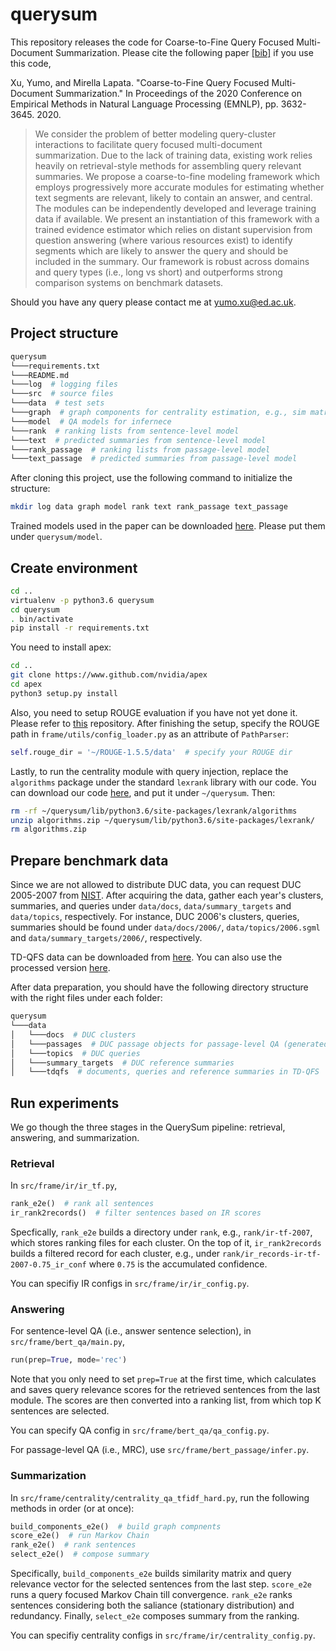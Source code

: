 # querysum


This repository releases the code for Coarse-to-Fine Query Focused Multi-Document Summarization. 
Please cite the following paper [[bib]](https://www.aclweb.org/anthology/2020.emnlp-main.296.bib) if you use this code,

Xu, Yumo, and Mirella Lapata. "Coarse-to-Fine Query Focused Multi-Document Summarization." In Proceedings of the 2020 Conference on Empirical Methods in Natural Language Processing (EMNLP), pp. 3632-3645. 2020.

> We consider the problem of better modeling query-cluster interactions to facilitate query focused multi-document summarization. Due to the lack of training data, existing work relies heavily on retrieval-style methods for assembling query relevant summaries. We propose a coarse-to-fine modeling framework which employs progressively more accurate modules for estimating whether text segments are relevant, likely to contain an answer, and central. The modules can be independently developed and leverage training data if available. We present an instantiation of this framework with a trained evidence estimator which relies on distant supervision from question answering (where various resources exist) to identify segments which are likely to answer the query and should be included in the summary. Our framework is robust across domains and query types (i.e., long vs short) and outperforms strong comparison systems on benchmark datasets.

Should you have any query please contact me at yumo.xu@ed.ac.uk.

## Project structure
```bash
querysum
└───requirements.txt
└───README.md
└───log  # logging files
└───src  # source files
└───data  # test sets
└───graph  # graph components for centrality estimation, e.g., sim matrix and relevance vector
└───model  # QA models for infernece
└───rank  # ranking lists from sentence-level model
└───text  # predicted summaries from sentence-level model
└───rank_passage  # ranking lists from passage-level model
└───text_passage  # predicted summaries from passage-level model
```

After cloning this project, use the following command to initialize the structure:
```bash
mkdir log data graph model rank text rank_passage text_passage
```

Trained models used in the paper can be downloaded [here](https://drive.google.com/file/d/1lOb9ECZa_fsYCI7Q41xMQjL0fzFvpkkD/view?usp=sharing). 
Please put them under `querysum/model`.

## Create environment
```bash
cd ..
virtualenv -p python3.6 querysum
cd querysum
. bin/activate
pip install -r requirements.txt
```
You need to install apex:
```bash
cd ..
git clone https://www.github.com/nvidia/apex
cd apex
python3 setup.py install
```

Also, you need to setup ROUGE evaluation if you have not yet done it. Please refer to [this](https://github.com/bheinzerling/pyrouge) repository. After finishing the setup, specify the ROUGE path in `frame/utils/config_loader.py` as an attribute of `PathParser`:
```python
self.rouge_dir = '~/ROUGE-1.5.5/data'  # specify your ROUGE dir
```

Lastly, to run the centrality module with query injection, replace the `algorithms` package under the standard `lexrank` library with our code. You can download our code [here](https://drive.google.com/file/d/1w1voXYfiKjCb6iHjtdJK1xrkZ3ixURS3/view?usp=sharing), and put it under `~/querysum`. Then:
```bash
rm -rf ~/querysum/lib/python3.6/site-packages/lexrank/algorithms
unzip algorithms.zip ~/querysum/lib/python3.6/site-packages/lexrank/
rm algorithms.zip
```

## Prepare benchmark data
Since we are not allowed to distribute DUC data, you can request DUC 2005-2007 from [NIST](https://www-nlpir.nist.gov/projects/duc/data.html). 
After acquiring the data, gather each year's clusters, summaries, and queries under `data/docs`, `data/summary_targets` and `data/topics`, respectively. For instance, DUC 2006's clusters, queries, summaries should be found under `data/docs/2006/`, `data/topics/2006.sgml` and `data/summary_targets/2006/`, respectively. 

TD-QFS data can be downloaded from [here](https://talbaumel.github.io/TD-QFS/files/TD-QFS.zip).
You can also use the processed version [here](https://drive.google.com/file/d/1X1rKKP5SrUoU9-ki0urrlhO_L35Vl2oO/view?usp=sharing).

After data preparation, you should have the following directory structure with the right files under each folder:
```bash
querysum
└───data
│   └───docs  # DUC clusters 
│   └───passages  # DUC passage objects for passage-level QA (generated by our code)
│   └───topics  # DUC queries
│   └───summary_targets  # DUC reference summaries
│   └───tdqfs  # documents, queries and reference summaries in TD-QFS
```


## Run experiments
We go though the three stages in the QuerySum pipeline: retrieval, answering, and summarization.

### Retrieval
In `src/frame/ir/ir_tf.py`, 
```python
rank_e2e()  # rank all sentences
ir_rank2records()  # filter sentences based on IR scores
```
Specfically, `rank_e2e` builds a directory under `rank`, e.g., `rank/ir-tf-2007`, which stores ranking files for each cluster. On the top of it, `ir_rank2records` builds a filtered record for each cluster, e.g., under `rank/ir_records-ir-tf-2007-0.75_ir_conf` where `0.75` is the accumulated confidence. 

You can specifiy IR configs in `src/frame/ir/ir_config.py`.

### Answering
For sentence-level QA (i.e., answer sentence selection), in `src/frame/bert_qa/main.py`,
```python
run(prep=True, mode='rec')
```
Note that you only need to set `prep=True` at the first time, which calculates and saves query relevance scores for the retrieved sentences from the last module. 
The scores are then converted into a ranking list, from which top K sentences are selected.

You can specify QA config in `src/frame/bert_qa/qa_config.py`.

For passage-level QA (i.e., MRC), use `src/frame/bert_passage/infer.py`.

### Summarization
In `src/frame/centrality/centrality_qa_tfidf_hard.py`, run the following methods in order (or at once):

```python
build_components_e2e()  # build graph compnents
score_e2e()  # run Markov Chain
rank_e2e()  # rank sentences
select_e2e()  # compose summary
```
Specifically, `build_components_e2e` builds similarity matrix and query relevance vector for the selected sentences from the last step. `score_e2e` runs a query focused Markov Chain till convergence.
`rank_e2e` ranks sentences considering both the saliance (stationary distribution) and redundancy. Finally, `select_e2e` composes summary from the ranking.

You can specifiy centrality configs in `src/frame/ir/centrality_config.py`.
